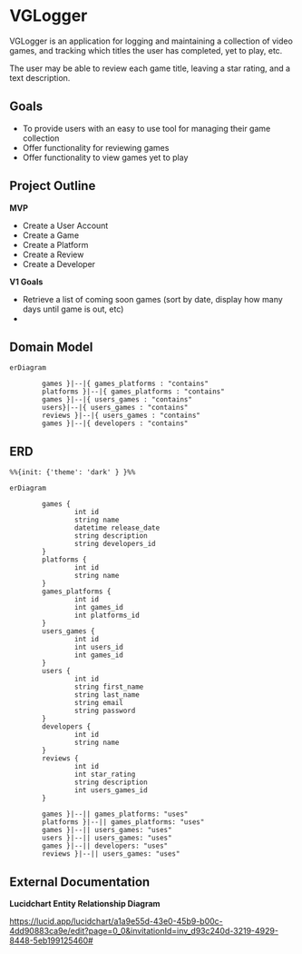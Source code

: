 # VGLogger

VGLogger is an application for logging and maintaining a collection of video games, and tracking which titles the user has completed, yet to play, etc.

The user may be able to review each game title, leaving a star rating, and a text description.

## Goals

- To provide users with an easy to use tool for managing their game collection
- Offer functionality for reviewing games
- Offer functionality to view games yet to play

## Project Outline

**MVP**

- Create a User Account
- Create a Game
- Create a Platform
- Create a Review
- Create a Developer

**V1 Goals**

- Retrieve a list of coming soon games (sort by date, display how many days until game is out, etc)
- 

## Domain Model

``` mermaid
erDiagram

        games }|--|{ games_platforms : "contains"
        platforms }|--|{ games_platforms : "contains"
        games }|--|{ users_games : "contains"
        users}|--|{ users_games : "contains"
        reviews }|--|{ users_games : "contains"
        games }|--|{ developers : "contains"
```

## ERD 
``` mermaid
%%{init: {'theme': 'dark' } }%%

erDiagram

        games {
                int id
                string name
                datetime release_date
                string description
                string developers_id
        }
        platforms {
                int id
                string name                
        }
        games_platforms {
                int id
                int games_id
                int platforms_id
        }
        users_games {
                int id
                int users_id
                int games_id
        }
        users {
                int id
                string first_name
                string last_name
                string email
                string password
        }
        developers {
                int id
                string name
        }
        reviews {
                int id
                int star_rating
                string description
                int users_games_id
        }
        
        games }|--|| games_platforms: "uses"
        platforms }|--|| games_platforms: "uses"
        games }|--|| users_games: "uses"
        users }|--|| users_games: "uses"
        games }|--|| developers: "uses"
        reviews }|--|| users_games: "uses"

```

## External Documentation

**Lucidchart Entity Relationship Diagram**

https://lucid.app/lucidchart/a1a9e55d-43e0-45b9-b00c-4dd90883ca9e/edit?page=0_0&invitationId=inv_d93c240d-3219-4929-8448-5eb199125460#
